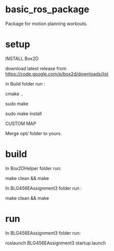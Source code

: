 basic_ros_package
=================

Package for motion planning workouts.


setup
=================


INSTALL Box2D

download latest release from https://code.google.com/p/box2d/downloads/list

in Build folder run :

cmake ..

sudo make

sudo make install



CUSTOM MAP

Merge opt/ folder to yours.

build
==================

In Box2DHelper folder run:

make clean && make

In BLG456EAssignment3 folder run :

make clean && make


run 
==================

In BLG456EAssignment3 folder run:

roslaunch BLG456EAssignment3 startup.launch
